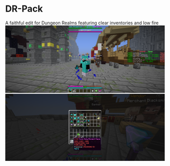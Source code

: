 # DR-Pack
A faithful edit for Dungeon Realms featuring clear inventories and low fire
![Screenshot](https://github.com/bpweber/DR-Pack/blob/main/2020-12-23_11.33.41.png)
![Screenshot](https://github.com/bpweber/DR-Pack/blob/main/2020-12-25_00.35.31.png)
